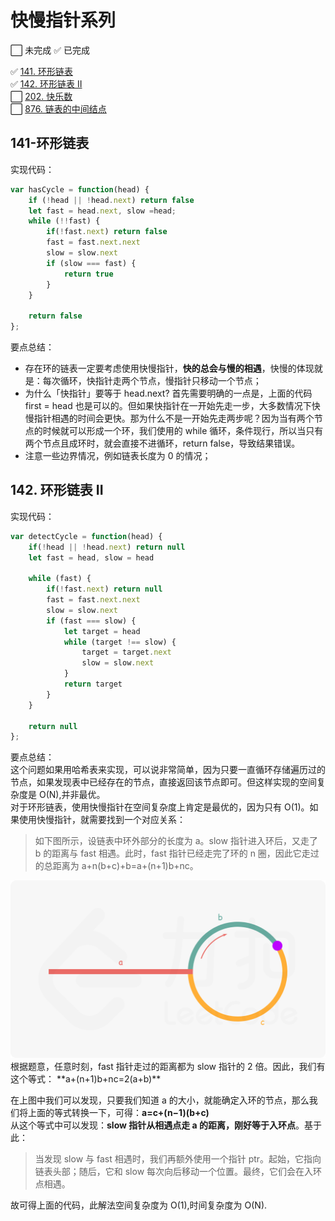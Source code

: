 # 快慢指针系列  

⬜️ 未完成  ✅ 已完成    

✅  [141. 环形链表](https://leetcode-cn.com/problems/linked-list-cycle/)  
✅  [142. 环形链表 II](https://leetcode-cn.com/problems/linked-list-cycle-ii/)  
⬜️  [202. 快乐数](https://leetcode-cn.com/problems/happy-number/)  
⬜️  [876. 链表的中间结点](https://leetcode-cn.com/problems/middle-of-the-linked-list/)  

  
## 141-环形链表  
实现代码：
```js  
var hasCycle = function(head) {
    if (!head || !head.next) return false
    let fast = head.next, slow =head;
    while (!!fast) {
        if(!fast.next) return false
        fast = fast.next.next
        slow = slow.next
        if (slow === fast) {
            return true
        }
    }

    return false
};
```  
要点总结：
+ 存在环的链表一定要考虑使用快慢指针，**快的总会与慢的相遇**，快慢的体现就是：每次循环，快指针走两个节点，慢指针只移动一个节点；
+ 为什么「快指针」要等于 head.next?
  首先需要明确的一点是，上面的代码 first = head 也是可以的。但如果快指针在一开始先走一步，大多数情况下快慢指针相遇的时间会更快。那为什么不是一开始先走两步呢？因为当有两个节点的时候就可以形成一个环，我们使用的 while 循环，条件现行，所以当只有两个节点且成环时，就会直接不进循环，return false，导致结果错误。  
+ 注意一些边界情况，例如链表长度为 0 的情况；  

## 142. 环形链表 II  
实现代码：
```js  
var detectCycle = function(head) {
    if(!head || !head.next) return null
    let fast = head, slow = head

    while (fast) {
        if(!fast.next) return null
        fast = fast.next.next
        slow = slow.next
        if (fast === slow) {
            let target = head
            while (target !== slow) {
                target = target.next
                slow = slow.next
            }
            return target
        }
    }

    return null
};
```   
要点总结：  
这个问题如果用哈希表来实现，可以说非常简单，因为只要一直循环存储遍历过的节点，如果发现表中已经存在的节点，直接返回该节点即可。但这样实现的空间复杂度是 O(N),并非最优。  
对于环形链表，使用快慢指针在空间复杂度上肯定是最优的，因为只有 O(1)。如果使用快慢指针，就需要找到一个对应关系：  
> 如下图所示，设链表中环外部分的长度为 a。slow 指针进入环后，又走了 b 的距离与 fast 相遇。此时，fast 指针已经走完了环的 n 圈，因此它走过的总距离为 a+n(b+c)+b=a+(n+1)b+nc。
<img src='../imgs/有环链表[1].png' />  
根据题意，任意时刻，fast 指针走过的距离都为 slow 指针的 2 倍。因此，我们有这个等式：  **a+(n+1)b+nc=2(a+b)**    
  
在上图中我们可以发现，只要我们知道 a 的大小，就能确定入环的节点，那么我们将上面的等式转换一下，可得：**a=c+(n−1)(b+c)**  
从这个等式中可以发现：**slow 指针从相遇点走 a 的距离，刚好等于入环点**。基于此：
> 当发现 slow 与 fast 相遇时，我们再额外使用一个指针 ptr。起始，它指向链表头部；随后，它和 slow 每次向后移动一个位置。最终，它们会在入环点相遇。    
  
故可得上面的代码，此解法空间复杂度为 O(1),时间复杂度为 O(N).
